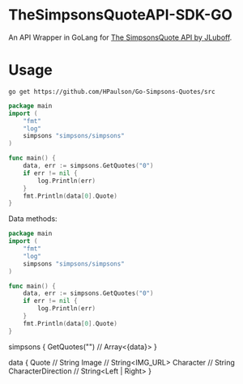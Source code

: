 # TheSimpsonsQuoteAPI-SDK-GO
An API Wrapper in GoLang for [The SimpsonsQuote API by JLuboff](https://github.com/JLuboff/TheSimpsonsQuoteAPI).

# Usage

`go get https://github.com/HPaulson/Go-Simpsons-Quotes/src`

```go
package main
import (
	"fmt"
	"log"
	simpsons "simpsons/simpsons"
)

func main() {
	data, err := simpsons.GetQuotes("0")
	if err != nil {
		log.Println(err)
	}
	fmt.Println(data[0].Quote)
}
```

Data methods:

```go
package main
import (
	"fmt"
	"log"
	simpsons "simpsons/simpsons"
)

func main() {
	data, err := simpsons.GetQuotes("0")
	if err != nil {
		log.Println(err)
	}
	fmt.Println(data[0].Quote)
}
```
simpsons {
	GetQuotes("<INT>") // Array<{data}>
}
	
data {
	Quote // String<Quote>
	Image // String<IMG_URL>
	Character // String<Character>
	CharacterDirection // String<Left | Right>
}
